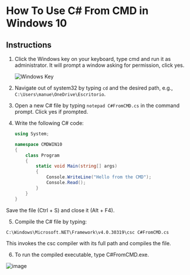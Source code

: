 # How To Use C# From CMD in Windows 10

## Instructions

1. Click the Windows key on your keyboard, type cmd and run it as administrator. It will prompt a window asking for permission, click yes.

   ![Windows Key](https://github.com/DxDyZ5/HowToUseC-FromCMDWin10/assets/122232315/f17bc3b8-69fd-48f8-9d4c-71ae3aaf1084)

2. Navigate out of system32 by typing `cd` and the desired path, e.g., `C:\Users\manue\OneDrive\Escritorio`.

3. Open a new C# file by typing `notepad C#FromCMD.cs` in the command prompt. Click yes if prompted.

4. Write the following C# code:

   ```csharp
   using System;

   namespace CMDWIN10
   {
       class Program
       {
           static void Main(string[] args)
           {
               Console.WriteLine("Hello from the CMD");
               Console.Read();
           }
       }
   }

Save the file (Ctrl + S) and close it (Alt + F4).

5. Compile the C# file by typing:

`C:\Windows\Microsoft.NET\Framework\v4.0.30319\csc C#FromCMD.cs`

This invokes the csc compiler with its full path and compiles the file.

6. To run the compiled executable, type C#FromCMD.exe.

![image](https://github.com/DxDyZ5/HowToUseC-FromCMDWin10/assets/122232315/b587e454-4487-426d-9b02-048bec016a98)
